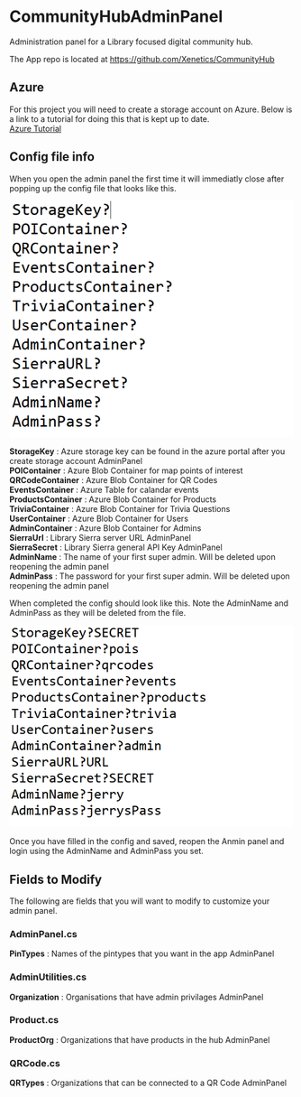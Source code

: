 # CommunityHubAdminPanel
Administration panel for a Library focused digital community hub.

The App repo is located at https://github.com/Xenetics/CommunityHub

## Azure
For this project you will need to create a storage account on Azure. Below is a link to a tutorial for doing this that is kept up to date.  
[Azure Tutorial](https://docs.microsoft.com/en-us/azure/storage/common/storage-create-storage-account)  

## Config file info
When you open the admin panel the first time it will immediatly close after popping up the config file that looks like this.  

![alt text](https://raw.githubusercontent.com/xenetics/CommunityHubAdminPanel/master/ExampleImages/EmptyConfig.png)

<b>StorageKey</b> : Azure storage key can be found in the azure portal after you create storage account	AdminPanel  
<b>POIContainer</b> : Azure Blob Container for map points of interest  
<b>QRCodeContainer</b> : Azure Blob Container for QR Codes  
<b>EventsContainer</b> : Azure Table for calandar events  
<b>ProductsContainer</b> : Azure Blob Container for Products  
<b>TriviaContainer</b> : Azure Blob Container for Trivia Questions  
<b>UserContainer</b> : Azure Blob Container for Users  
<b>AdminContainer</b> : Azure Blob Container for Admins  
<b>SierraUrl</b> : Library Sierra server URL	AdminPanel  
<b>SierraSecret</b> : Library Sierra general API Key	AdminPanel  
<b>AdminName</b> : The name of your first super admin. Will be deleted upon reopening the admin panel  
<b>AdminPass</b> : The password for your first super admin. Will be deleted upon reopening the admin panel  

When completed the config should look like this. Note the AdminName and AdminPass as they will be deleted from the file.

![alt text](https://raw.githubusercontent.com/xenetics/CommunityHubAdminPanel/master/ExampleImages/CompleteConfig.png)  

Once you have filled in the config and saved, reopen the Anmin panel and login using the AdminName and AdminPass you set. 

## Fields to Modify  
The following are fields that you will want to modify to customize your admin panel.  

### AdminPanel.cs
<b>PinTypes</b> : Names of the pintypes that you want in the app	AdminPanel  
### AdminUtilities.cs  
<b>Organization</b> : Organisations that have admin privilages AdminPanel  
### Product.cs  
<b>ProductOrg</b> : Organizations that have products in the hub	AdminPanel  
### QRCode.cs  
<b>QRTypes</b> : Organizations that can be connected to a QR Code	AdminPanel   
